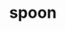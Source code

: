 ---
layout: smileys&emotion
title: spoon
emoji: spoon
permalink: 🥄.html
image: assets/img/3moji/spoon.png
---